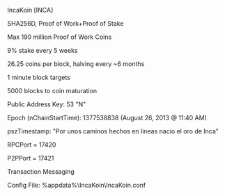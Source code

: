 IncaKoin [INCA]

SHA256D, Proof of Work+Proof of Stake

Max 190 million Proof of Work Coins

9% stake every 5 weeks 

26.25 coins per block, halving every ~6 months

1 minute block targets

5000 blocks to coin maturation

Public Address Key: 53 "N"

Epoch (nChainStartTime): 1377538838 (August 26, 2013 @ 11:40 AM)

pszTimestamp: "Por unos caminos hechos en lineas nacio el oro de Inca"

RPCPort = 17420

P2PPort = 17421

Transaction Messaging

Config File: %appdata%\IncaKoin\IncaKoin.conf
